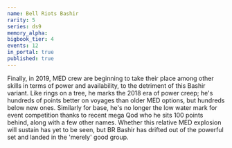 ```yaml
---
name: Bell Riots Bashir
rarity: 5
series: ds9
memory_alpha:
bigbook_tier: 4
events: 12
in_portal: true
published: true
---
```


Finally, in 2019, MED crew are beginning to take their place among other skills in terms of power and availability, to the detriment of this Bashir variant. Like rings on a tree, he marks the 2018 era of power creep; he's hundreds of points better on voyages than older MED options, but hundreds below new ones. Similarly for base, he's no longer the low water mark for event competition thanks to recent mega Qod who he sits 100 points behind, along with a few other names. Whether this relative MED explosion will sustain has yet to be seen, but BR Bashir has drifted out of the powerful set and landed in the 'merely' good group.
